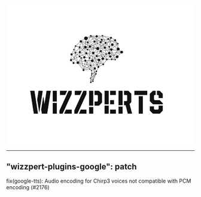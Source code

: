 ![Wizzpert Logo](wizzpert-plugins/assets/logo.png)

---
"wizzpert-plugins-google": patch
---

fix(google-tts): Audio encoding for Chirp3 voices not compatible with PCM encoding (#2176)
